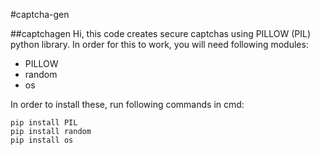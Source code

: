 #captcha-gen

##captchagen
Hi, this code creates secure captchas using PILLOW (PIL) python library. In order for this to work, you will need following modules: 

- PILLOW
- random
- os

In order to install these, run following commands in cmd:

```
pip install PIL
pip install random
pip install os
```
